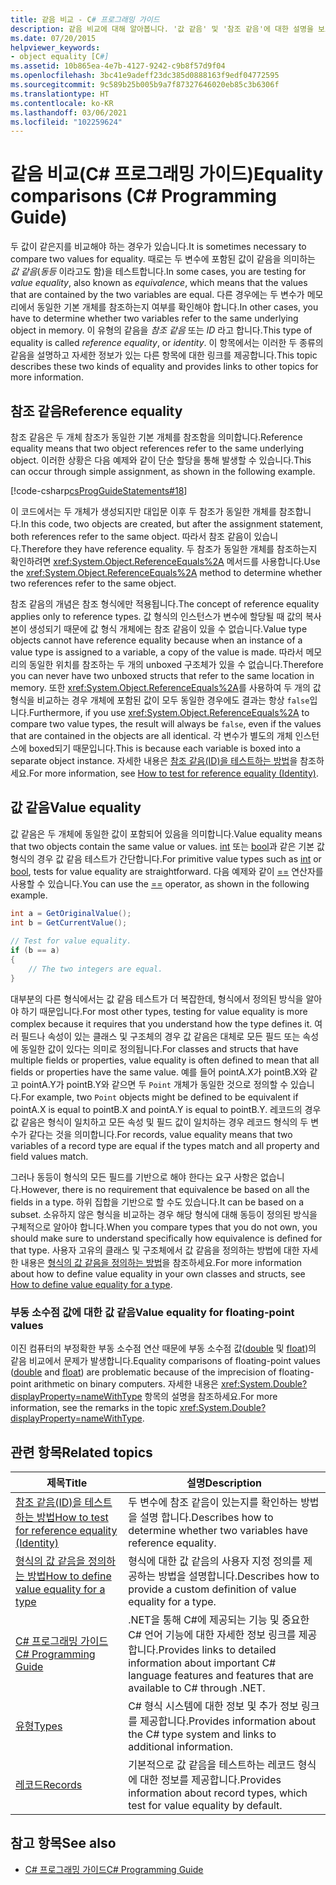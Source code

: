 ```yaml
---
title: 같음 비교 - C# 프로그래밍 가이드
description: 같음 비교에 대해 알아봅니다. '값 같음' 및 '참조 같음'에 대한 설명을 보고 추가 리소스를 확인합니다.
ms.date: 07/20/2015
helpviewer_keywords:
- object equality [C#]
ms.assetid: 10b865ea-4e7b-4127-9242-c9b8f57d9f04
ms.openlocfilehash: 3bc41e9adeff23dc385d0888163f9edf04772595
ms.sourcegitcommit: 9c589b25b005b9a7f87327646020eb85c3b6306f
ms.translationtype: HT
ms.contentlocale: ko-KR
ms.lasthandoff: 03/06/2021
ms.locfileid: "102259624"
---
```

# <a name="equality-comparisons-c-programming-guide"></a><span data-ttu-id="886dd-104">같음 비교(C# 프로그래밍 가이드)</span><span class="sxs-lookup"><span data-stu-id="886dd-104">Equality comparisons (C# Programming Guide)</span></span>

<span data-ttu-id="886dd-105">두 값이 같은지를 비교해야 하는 경우가 있습니다.</span><span class="sxs-lookup"><span data-stu-id="886dd-105">It is sometimes necessary to compare two values for equality.</span></span> <span data-ttu-id="886dd-106">때로는 두 변수에 포함된 값이 같음을 의미하는 *값 같음*(*동등* 이라고도 함)을 테스트합니다.</span><span class="sxs-lookup"><span data-stu-id="886dd-106">In some cases, you are testing for *value equality*, also known as *equivalence*, which means that the values that are contained by the two variables are equal.</span></span> <span data-ttu-id="886dd-107">다른 경우에는 두 변수가 메모리에서 동일한 기본 개체를 참조하는지 여부를 확인해야 합니다.</span><span class="sxs-lookup"><span data-stu-id="886dd-107">In other cases, you have to determine whether two variables refer to the same underlying object in memory.</span></span> <span data-ttu-id="886dd-108">이 유형의 같음을 *참조 같음* 또는 *ID* 라고 합니다.</span><span class="sxs-lookup"><span data-stu-id="886dd-108">This type of equality is called *reference equality*, or *identity*.</span></span> <span data-ttu-id="886dd-109">이 항목에서는 이러한 두 종류의 같음을 설명하고 자세한 정보가 있는 다른 항목에 대한 링크를 제공합니다.</span><span class="sxs-lookup"><span data-stu-id="886dd-109">This topic describes these two kinds of equality and provides links to other topics for more information.</span></span>  
  
## <a name="reference-equality"></a><span data-ttu-id="886dd-110">참조 같음</span><span class="sxs-lookup"><span data-stu-id="886dd-110">Reference equality</span></span>

 <span data-ttu-id="886dd-111">참조 같음은 두 개체 참조가 동일한 기본 개체를 참조함을 의미합니다.</span><span class="sxs-lookup"><span data-stu-id="886dd-111">Reference equality means that two object references refer to the same underlying object.</span></span> <span data-ttu-id="886dd-112">이러한 상황은 다음 예제와 같이 단순 할당을 통해 발생할 수 있습니다.</span><span class="sxs-lookup"><span data-stu-id="886dd-112">This can occur through simple assignment, as shown in the following example.</span></span>  
  
 [!code-csharp[csProgGuideStatements#18](~/samples/snippets/csharp/VS_Snippets_VBCSharp/csProgGuideStatements/CS/Statements.cs#18)]  
  
 <span data-ttu-id="886dd-113">이 코드에서는 두 개체가 생성되지만 대입문 이후 두 참조가 동일한 개체를 참조합니다.</span><span class="sxs-lookup"><span data-stu-id="886dd-113">In this code, two objects are created, but after the assignment statement, both references refer to the same object.</span></span> <span data-ttu-id="886dd-114">따라서 참조 같음이 있습니다.</span><span class="sxs-lookup"><span data-stu-id="886dd-114">Therefore they have reference equality.</span></span> <span data-ttu-id="886dd-115">두 참조가 동일한 개체를 참조하는지 확인하려면 <xref:System.Object.ReferenceEquals%2A> 메서드를 사용합니다.</span><span class="sxs-lookup"><span data-stu-id="886dd-115">Use the <xref:System.Object.ReferenceEquals%2A> method to determine whether two references refer to the same object.</span></span>  
  
<span data-ttu-id="886dd-116">참조 같음의 개념은 참조 형식에만 적용됩니다.</span><span class="sxs-lookup"><span data-stu-id="886dd-116">The concept of reference equality applies only to reference types.</span></span> <span data-ttu-id="886dd-117">값 형식의 인스턴스가 변수에 할당될 때 값의 복사본이 생성되기 때문에 값 형식 개체에는 참조 같음이 있을 수 없습니다.</span><span class="sxs-lookup"><span data-stu-id="886dd-117">Value type objects cannot have reference equality because when an instance of a value type is assigned to a variable, a copy of the value is made.</span></span> <span data-ttu-id="886dd-118">따라서 메모리의 동일한 위치를 참조하는 두 개의 unboxed 구조체가 있을 수 없습니다.</span><span class="sxs-lookup"><span data-stu-id="886dd-118">Therefore you can never have two unboxed structs that refer to the same location in memory.</span></span> <span data-ttu-id="886dd-119">또한 <xref:System.Object.ReferenceEquals%2A>를 사용하여 두 개의 값 형식을 비교하는 경우 개체에 포함된 값이 모두 동일한 경우에도 결과는 항상 `false`입니다.</span><span class="sxs-lookup"><span data-stu-id="886dd-119">Furthermore, if you use <xref:System.Object.ReferenceEquals%2A> to compare two value types, the result will always be `false`, even if the values that are contained in the objects are all identical.</span></span> <span data-ttu-id="886dd-120">각 변수가 별도의 개체 인스턴스에 boxed되기 때문입니다.</span><span class="sxs-lookup"><span data-stu-id="886dd-120">This is because each variable is boxed into a separate object instance.</span></span> <span data-ttu-id="886dd-121">자세한 내용은 [참조 같음(ID)을 테스트하는 방법](./how-to-test-for-reference-equality-identity.md)을 참조하세요.</span><span class="sxs-lookup"><span data-stu-id="886dd-121">For more information, see [How to test for reference equality (Identity)](./how-to-test-for-reference-equality-identity.md).</span></span>

## <a name="value-equality"></a><span data-ttu-id="886dd-122">값 같음</span><span class="sxs-lookup"><span data-stu-id="886dd-122">Value equality</span></span>

 <span data-ttu-id="886dd-123">값 같음은 두 개체에 동일한 값이 포함되어 있음을 의미합니다.</span><span class="sxs-lookup"><span data-stu-id="886dd-123">Value equality means that two objects contain the same value or values.</span></span> <span data-ttu-id="886dd-124">[int](../../language-reference/builtin-types/integral-numeric-types.md) 또는 [bool](../../language-reference/builtin-types/bool.md)과 같은 기본 값 형식의 경우 값 같음 테스트가 간단합니다.</span><span class="sxs-lookup"><span data-stu-id="886dd-124">For primitive value types such as [int](../../language-reference/builtin-types/integral-numeric-types.md) or [bool](../../language-reference/builtin-types/bool.md), tests for value equality are straightforward.</span></span> <span data-ttu-id="886dd-125">다음 예제와 같이 [==](../../language-reference/operators/equality-operators.md#equality-operator-) 연산자를 사용할 수 있습니다.</span><span class="sxs-lookup"><span data-stu-id="886dd-125">You can use the [==](../../language-reference/operators/equality-operators.md#equality-operator-) operator, as shown in the following example.</span></span>  
  
```csharp  
int a = GetOriginalValue();  
int b = GetCurrentValue();  
  
// Test for value equality.
if (b == a)
{  
    // The two integers are equal.  
}  
```  
  
 <span data-ttu-id="886dd-126">대부분의 다른 형식에서는 값 같음 테스트가 더 복잡한데, 형식에서 정의된 방식을 알아야 하기 때문입니다.</span><span class="sxs-lookup"><span data-stu-id="886dd-126">For most other types, testing for value equality is more complex because it requires that you understand how the type defines it.</span></span> <span data-ttu-id="886dd-127">여러 필드나 속성이 있는 클래스 및 구조체의 경우 값 같음은 대체로 모든 필드 또는 속성에 동일한 값이 있다는 의미로 정의됩니다.</span><span class="sxs-lookup"><span data-stu-id="886dd-127">For classes and structs that have multiple fields or properties, value equality is often defined to mean that all fields or properties have the same value.</span></span> <span data-ttu-id="886dd-128">예를 들어 pointA.X가 pointB.X와 같고 pointA.Y가 pointB.Y와 같으면 두 `Point` 개체가 동일한 것으로 정의할 수 있습니다.</span><span class="sxs-lookup"><span data-stu-id="886dd-128">For example, two `Point` objects might be defined to be equivalent if pointA.X is equal to pointB.X and pointA.Y is equal to pointB.Y.</span></span> <span data-ttu-id="886dd-129">레코드의 경우 값 같음은 형식이 일치하고 모든 속성 및 필드 값이 일치하는 경우 레코드 형식의 두 변수가 같다는 것을 의미합니다.</span><span class="sxs-lookup"><span data-stu-id="886dd-129">For records, value equality means that two variables of a record type are equal if the types match and all property and field values match.</span></span>  
  
<span data-ttu-id="886dd-130">그러나 동등이 형식의 모든 필드를 기반으로 해야 한다는 요구 사항은 없습니다.</span><span class="sxs-lookup"><span data-stu-id="886dd-130">However, there is no requirement that equivalence be based on all the fields in a type.</span></span> <span data-ttu-id="886dd-131">하위 집합을 기반으로 할 수도 있습니다.</span><span class="sxs-lookup"><span data-stu-id="886dd-131">It can be based on a subset.</span></span> <span data-ttu-id="886dd-132">소유하지 않은 형식을 비교하는 경우 해당 형식에 대해 동등이 정의된 방식을 구체적으로 알아야 합니다.</span><span class="sxs-lookup"><span data-stu-id="886dd-132">When you compare types that you do not own, you should make sure to understand specifically how equivalence is defined for that type.</span></span> <span data-ttu-id="886dd-133">사용자 고유의 클래스 및 구조체에서 값 같음을 정의하는 방법에 대한 자세한 내용은 [형식의 값 같음을 정의하는 방법](./how-to-define-value-equality-for-a-type.md)을 참조하세요.</span><span class="sxs-lookup"><span data-stu-id="886dd-133">For more information about how to define value equality in your own classes and structs, see [How to define value equality for a type](./how-to-define-value-equality-for-a-type.md).</span></span>
  
### <a name="value-equality-for-floating-point-values"></a><span data-ttu-id="886dd-134">부동 소수점 값에 대한 값 같음</span><span class="sxs-lookup"><span data-stu-id="886dd-134">Value equality for floating-point values</span></span>

 <span data-ttu-id="886dd-135">이진 컴퓨터의 부정확한 부동 소수점 연산 때문에 부동 소수점 값([double](../../language-reference/builtin-types/floating-point-numeric-types.md) 및 [float](../../language-reference/builtin-types/floating-point-numeric-types.md))의 같음 비교에서 문제가 발생합니다.</span><span class="sxs-lookup"><span data-stu-id="886dd-135">Equality comparisons of floating-point values ([double](../../language-reference/builtin-types/floating-point-numeric-types.md) and [float](../../language-reference/builtin-types/floating-point-numeric-types.md)) are problematic because of the imprecision of floating-point arithmetic on binary computers.</span></span> <span data-ttu-id="886dd-136">자세한 내용은 <xref:System.Double?displayProperty=nameWithType> 항목의 설명을 참조하세요.</span><span class="sxs-lookup"><span data-stu-id="886dd-136">For more information, see the remarks in the topic <xref:System.Double?displayProperty=nameWithType>.</span></span>  
  
## <a name="related-topics"></a><span data-ttu-id="886dd-137">관련 항목</span><span class="sxs-lookup"><span data-stu-id="886dd-137">Related topics</span></span>  
  
|<span data-ttu-id="886dd-138">제목</span><span class="sxs-lookup"><span data-stu-id="886dd-138">Title</span></span>|<span data-ttu-id="886dd-139">설명</span><span class="sxs-lookup"><span data-stu-id="886dd-139">Description</span></span>|  
|-----------|-----------------|
|[<span data-ttu-id="886dd-140">참조 같음(ID)을 테스트하는 방법</span><span class="sxs-lookup"><span data-stu-id="886dd-140">How to test for reference equality (Identity)</span></span>](./how-to-test-for-reference-equality-identity.md)|<span data-ttu-id="886dd-141">두 변수에 참조 같음이 있는지를 확인하는 방법을 설명 합니다.</span><span class="sxs-lookup"><span data-stu-id="886dd-141">Describes how to determine whether two variables have reference equality.</span></span>|
|[<span data-ttu-id="886dd-142">형식의 값 같음을 정의하는 방법</span><span class="sxs-lookup"><span data-stu-id="886dd-142">How to define value equality for a type</span></span>](./how-to-define-value-equality-for-a-type.md)|<span data-ttu-id="886dd-143">형식에 대한 값 같음의 사용자 지정 정의를 제공하는 방법을 설명합니다.</span><span class="sxs-lookup"><span data-stu-id="886dd-143">Describes how to provide a custom definition of value equality for a type.</span></span>|
|[<span data-ttu-id="886dd-144">C# 프로그래밍 가이드</span><span class="sxs-lookup"><span data-stu-id="886dd-144">C# Programming Guide</span></span>](../index.md)|<span data-ttu-id="886dd-145">.NET을 통해 C#에 제공되는 기능 및 중요한 C# 언어 기능에 대한 자세한 정보 링크를 제공합니다.</span><span class="sxs-lookup"><span data-stu-id="886dd-145">Provides links to detailed information about important C# language features and features that are available to C# through .NET.</span></span>|
|[<span data-ttu-id="886dd-146">유형</span><span class="sxs-lookup"><span data-stu-id="886dd-146">Types</span></span>](../types/index.md)|<span data-ttu-id="886dd-147">C# 형식 시스템에 대한 정보 및 추가 정보 링크를 제공합니다.</span><span class="sxs-lookup"><span data-stu-id="886dd-147">Provides information about the C# type system and links to additional information.</span></span>|
|[<span data-ttu-id="886dd-148">레코드</span><span class="sxs-lookup"><span data-stu-id="886dd-148">Records</span></span>](../classes-and-structs/records.md)|<span data-ttu-id="886dd-149">기본적으로 값 같음을 테스트하는 레코드 형식에 대한 정보를 제공합니다.</span><span class="sxs-lookup"><span data-stu-id="886dd-149">Provides information about record types, which test for value equality by default.</span></span>|

## <a name="see-also"></a><span data-ttu-id="886dd-150">참고 항목</span><span class="sxs-lookup"><span data-stu-id="886dd-150">See also</span></span>

- [<span data-ttu-id="886dd-151">C# 프로그래밍 가이드</span><span class="sxs-lookup"><span data-stu-id="886dd-151">C# Programming Guide</span></span>](../index.md)
